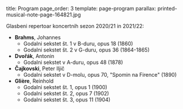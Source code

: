 title: Program
page_order: 3
template: page-program
parallax: printed-musical-note-page-164821.jpg


Glasbeni repertoar koncertnih sezon 2020/21 in 2021/22:


* **Brahms**, Johannes
    * Godalni sekstet št. 1 v B-duru, opus 18 (1860)
    * Godalni sekstet št. 2 v G-duru, opus 36 (1864-1865)
* **Dvořák**, Antonin
    * Godalni sekstet v A-duru, opus 48 (1878)
* **Čajkovski**, Peter Iljič
    * Godalni sekstet v D-molu, opus 70, "Spomin na Firence" (1890)
* **Glière**, Reinhold
    * Godalni sekstet št. 1, opus 1 (1900)
    * Godalni sekstet št. 2, opus 7 (1902)
    * Godalni sekstet št. 3, opus 11 (1904)
